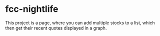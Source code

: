 # fcc-nightlife
This project is a page, where you can add multiple stocks to a list, which then get their recent quotes displayed in a graph.
